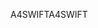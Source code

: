 <span data-ttu-id="b9c36-101">A4SWIFT</span><span class="sxs-lookup"><span data-stu-id="b9c36-101">A4SWIFT</span></span>